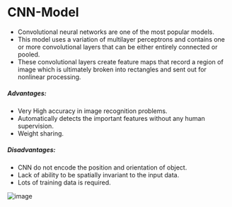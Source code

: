 # CNN-Model
- Convolutional neural networks are one of the most popular models.
- This model uses a variation of multilayer perceptrons and contains one or more convolutional layers that can be either entirely connected or pooled. 
- These convolutional layers create feature maps that record a region of image which is ultimately broken into rectangles and sent out for nonlinear processing.

##### Advantages:
- Very High accuracy in image recognition problems.
- Automatically detects the important features without any human supervision.
- Weight sharing.
##### Disadvantages:
- CNN do not encode the position and orientation of object.
- Lack of ability to be spatially invariant to the input data.
- Lots of training data is required.

![image](https://github.com/Siddhipatade/CNN-Model/assets/91780318/618ec57a-b31e-488b-86ff-9375611d7395)
